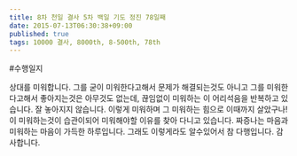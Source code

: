 ```yaml
---
title: 8차 천일 결사 5차 백일 기도 정진 78일째
date: 2015-07-13T06:30:38+09:00
published: true
tags: 10000 결사, 8000th, 8-500th, 78th
---
```


#수행일지

상대를 미워합니다. 그를 굳이 미워한다고해서 문제가 해결되는것도 아니고 그를 미워한다고해서 좋아지는것은 아무것도 없는데, 끊임없이 미워하는 이 어리석음을 반복하고 있습니다. 잘 놓아지지 않습니다. 이렇게 미워하며 그 미워하는 힘으로 이때까지 살았구나! 이 미워하는것이 습관이되어 미워해야할 이유를 찾아 다니고 있습니다. 짜증나는 마음과 미워하는 마음이 가득한 하루입니다. 그래도 이렇게라도 알수있어서 참 다행입니다. 감사합니다.
